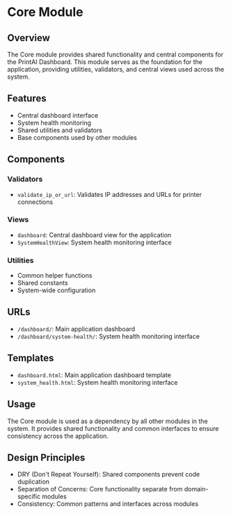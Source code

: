 # Core Module

## Overview

The Core module provides shared functionality and central components for the PrintAI Dashboard. This module serves as the foundation for the application, providing utilities, validators, and central views used across the system.

## Features

- Central dashboard interface
- System health monitoring
- Shared utilities and validators
- Base components used by other modules

## Components

### Validators
- `validate_ip_or_url`: Validates IP addresses and URLs for printer connections

### Views
- `dashboard`: Central dashboard view for the application
- `SystemHealthView`: System health monitoring interface

### Utilities
- Common helper functions
- Shared constants
- System-wide configuration

## URLs

- `/dashboard/`: Main application dashboard
- `/dashboard/system-health/`: System health monitoring interface

## Templates

- `dashboard.html`: Main application dashboard template
- `system_health.html`: System health monitoring interface

## Usage

The Core module is used as a dependency by all other modules in the system. It provides shared functionality and common interfaces to ensure consistency across the application.

## Design Principles

- DRY (Don't Repeat Yourself): Shared components prevent code duplication
- Separation of Concerns: Core functionality separate from domain-specific modules
- Consistency: Common patterns and interfaces across modules